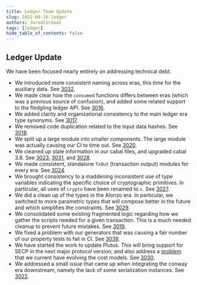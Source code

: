 ```yaml
---
title: Ledger Team Update
slug: 2022-09-16-ledger
authors: JaredCorduan
tags: [ledger]
hide_table_of_contents: false
---
```


## Ledger Update

We have been focused nearly entirely on addressing technical debt.

* We introduced more consistent naming across eras, this time for the auxiliary data.
  See [3032](https://github.com/input-output-hk/cardano-ledger/pull/3032).
* We made clear how the `consumed` functions differs between eras (which was a previous source of
  confusion), and added some related support to the fledgling ledger API.
  See [3016](https://github.com/input-output-hk/cardano-ledger/pull/3016).
* We added clarity and organizational consistency to the main ledger era type synonyms.
  See [3017](https://github.com/input-output-hk/cardano-ledger/pull/3017).
* We removed code duplication related to the input data hashes.
  See [3018](https://github.com/input-output-hk/cardano-ledger/pull/3018).
* We split up a large module into smaller components. The large module was actually causing our
  CI to time out.
  See [3020](https://github.com/input-output-hk/cardano-ledger/pull/3020).
* We cleaned up stale information in our cabal files, and upgraded cabal 3.8.
  See [3023](https://github.com/input-output-hk/cardano-ledger/pull/3023),
  [3031](https://github.com/input-output-hk/cardano-ledger/pull/3031),
  and [3028](https://github.com/input-output-hk/cardano-ledger/pull/3028).
* We made consistent, standalone `TxOut` (transaction output) modules for every era.
  See [3024](https://github.com/input-output-hk/cardano-ledger/pull/3024).
* We brought consistency to a maddening inconsistent use of type variables indicating the specific
  choice of cryptographic primitives. In particular, all uses of `crypto` have been renamed to `c`.
  See [3027](https://github.com/input-output-hk/cardano-ledger/pull/3027).
* We did a clean up of the types in the Alonzo era. In particular, we switched to more parametric
  types that will compose better in the future and which simplifies the constraints.
  See [3029](https://github.com/input-output-hk/cardano-ledger/pull/3029).
* We consolidated some existing fragmented logic regarding how we gather the scripts needed for a
  given transaction. This is a much needed cleanup to prevent future mistakes.
  See [3019](https://github.com/input-output-hk/cardano-ledger/pull/3019).
* We fixed a problem with our generators that was causing a fair number of our property tests to
  fail in CI.
  See [3039](https://github.com/input-output-hk/cardano-ledger/pull/3039).
* We have started the work to update Plutus. This will bring support for SECP in the next major
  protocol version, and also address a
  [problem](https://github.com/input-output-hk/cardano-ledger/issues/2902)
  that we current have evolving the cost models.
  See [3030](https://github.com/input-output-hk/cardano-ledger/pull/3030).
* We addressed a small issue that came up when integrating the conway era downstream, namely
  the lack of some serialization instances.
  See [3022](https://github.com/input-output-hk/cardano-ledger/pull/3022).
